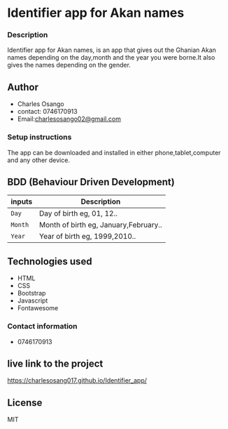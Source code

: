 # Identifier app for Akan names
### Description
Identifier app for Akan names, is an app that gives out the Ghanian Akan names depending on the day,month and the year you were borne.It also gives the names depending on the gender.
## Author
* Charles Osango
* contact: 0746170913
* Email:charlesosango02@gmail.com
### Setup instructions
The app can be downloaded and installed in either phone,tablet,computer and any other device.
## BDD (Behaviour Driven Development)
| inputs | Description |
| --- | --- |
| `Day` | Day of birth eg, 01, 12.. |
| `Month` | Month of birth eg, January,February.. |
| `Year` |Year of birth eg, 1999,2010..  |
## Technologies used
* HTML
* CSS
* Bootstrap
* Javascript
* Fontawesome
### Contact information
* 0746170913
## live link to the project
https://charlesosang017.github.io/Identifier_app/
## License
MIT
